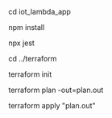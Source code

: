 
cd iot_lambda_app

npm install

npx jest


cd ../terraform

terraform init

terraform plan -out=plan.out

terraform apply "plan.out"

